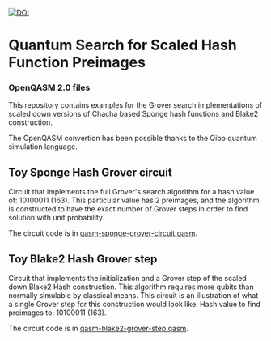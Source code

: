 [![DOI](https://zenodo.org/badge/265590690.svg)](https://zenodo.org/badge/latestdoi/265590690)
# Quantum Search for Scaled Hash Function Preimages
### OpenQASM 2.0 files

This repository contains examples for the Grover search implementations of scaled down versions of Chacha based Sponge hash functions and Blake2 construction.

The OpenQASM convertion has been possible thanks to the Qibo quantum simulation language.

## Toy Sponge Hash Grover circuit

Circuit that implements the full Grover's search algorithm for a hash value of: 10100011 (163). This particular value has 2 preimages, and the algorithm is constructed to have the exact number of Grover steps in order to find solution with unit probability. 

The circuit code is in [qasm-sponge-grover-circuit.qasm](https://github.com/Quantum-TII/quantum-search-scaled-hash-preimages/blob/layout/qasm-sponge-grover-circuit.qasm).

## Toy Blake2 Hash Grover step

Circuit that implements the initialization and a Grover step of the scaled down Blake2 Hash construction. This algorithm requires more qubits than normally simulable by classical means. This circuit is an illustration of what a single Grover step for this construction would look like. Hash value to find preimages to: 10100011 (163). 

The circuit code is in [qasm-blake2-grover-step.qasm](https://github.com/Quantum-TII/quantum-search-scaled-hash-preimages/blob/layout/qasm-blake2-grover-step.qasm).
